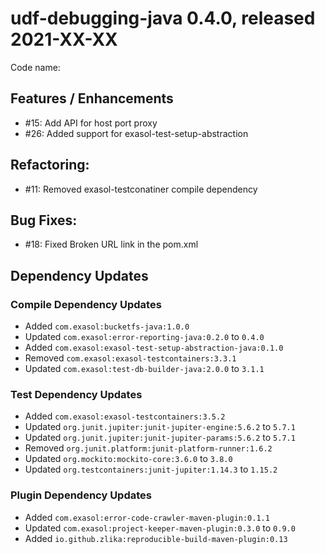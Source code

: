 # udf-debugging-java 0.4.0, released 2021-XX-XX

Code name:

## Features / Enhancements

* #15: Add API for host port proxy
* #26: Added support for exasol-test-setup-abstraction

## Refactoring:

* #11: Removed exasol-testconatiner compile dependency

## Bug Fixes:

* #18: Fixed Broken URL link in the pom.xml

## Dependency Updates

### Compile Dependency Updates

* Added `com.exasol:bucketfs-java:1.0.0`
* Updated `com.exasol:error-reporting-java:0.2.0` to `0.4.0`
* Added `com.exasol:exasol-test-setup-abstraction-java:0.1.0`
* Removed `com.exasol:exasol-testcontainers:3.3.1`
* Updated `com.exasol:test-db-builder-java:2.0.0` to `3.1.1`

### Test Dependency Updates

* Added `com.exasol:exasol-testcontainers:3.5.2`
* Updated `org.junit.jupiter:junit-jupiter-engine:5.6.2` to `5.7.1`
* Updated `org.junit.jupiter:junit-jupiter-params:5.6.2` to `5.7.1`
* Removed `org.junit.platform:junit-platform-runner:1.6.2`
* Updated `org.mockito:mockito-core:3.6.0` to `3.8.0`
* Updated `org.testcontainers:junit-jupiter:1.14.3` to `1.15.2`

### Plugin Dependency Updates

* Added `com.exasol:error-code-crawler-maven-plugin:0.1.1`
* Updated `com.exasol:project-keeper-maven-plugin:0.3.0` to `0.9.0`
* Added `io.github.zlika:reproducible-build-maven-plugin:0.13`
